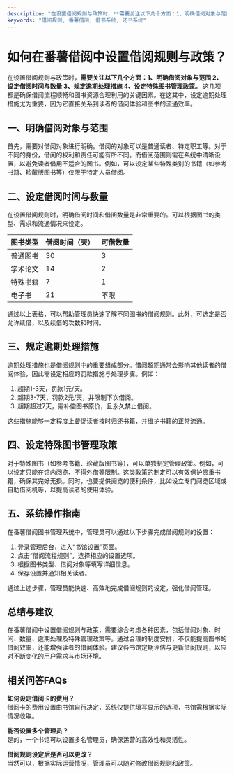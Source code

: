 ```yaml
---
description: "在设置借阅规则与政策时，**需要关注以下几个方面：1、明确借阅对象与范围 2、设定借阅时间与数量 3、规定逾期处理措施 4、设定特殊图书管理政策。** 这几项都是确保借阅流程顺畅和图书资源合理利用的关键因素。在这其中，设定逾期处理措施尤为重要，因为它直接关系到读者的借阅体验和图书的流通效率。"
keywords: "借阅规则, 番薯借阅, 借书系统, 还书系统"
---
```

# 如何在番薯借阅中设置借阅规则与政策？

在设置借阅规则与政策时，**需要关注以下几个方面：1、明确借阅对象与范围 2、设定借阅时间与数量 3、规定逾期处理措施 4、设定特殊图书管理政策。** 这几项都是确保借阅流程顺畅和图书资源合理利用的关键因素。在这其中，设定逾期处理措施尤为重要，因为它直接关系到读者的借阅体验和图书的流通效率。

## **一、明确借阅对象与范围**

首先，需要对借阅对象进行明确。借阅的对象可以是普通读者、特定职工等。对于不同的身份，借阅的权利和责任可能有所不同。而借阅范围则需在系统中清晰设置，以避免读者借用不适合的图书。例如，可以设定某些特殊类别的书籍（如参考书籍、珍藏版图书等）仅限于特定人员借阅。

## **二、设定借阅时间与数量**

在设置借阅规则时，明确借阅时间和借阅数量是非常重要的。可以根据图书的类型、需求和流通情况来设定。

| 图书类型         | 借阅时间（天） | 可借数量 |
|------------------|----------------|----------|
| 普通图书        | 30             | 3        |
| 学术论文        | 14             | 2        |
| 特殊书籍        | 7              | 1        |
| 电子书          | 21             | 不限     |

通过以上表格，可以帮助管理员快速了解不同图书的借阅规则。此外，可选定是否允许续借，以及续借的次数和时间。

## **三、规定逾期处理措施**

逾期处理措施也是借阅规则中的重要组成部分。借阅超期通常会影响其他读者的借阅体验，因此需设定相应的罚款措施与处理步骤。例如：

1. 超期1-3天，罚款1元/天。
2. 超期3-7天，罚款2元/天，并限制下次借阅。
3. 超期超过7天，需补偿图书原价，且永久禁止借阅。

这些措施能够一定程度上督促读者按时归还书籍，并维护书籍的正常流通。

## **四、设定特殊图书管理政策**

对于特殊图书（如参考书籍、珍藏版图书等），可以单独制定管理政策。例如，可以设定只能在馆内阅览、不得外借等限制。这类政策的制定可以有效保护贵重书籍，确保其完好无损。同时，也要提供阅览的便利条件，比如设立专门阅览区域或自助借阅机等，以提高读者的使用体验。

## **五、系统操作指南**

在番薯借阅图书管理系统中，管理员可以通过以下步骤完成借阅规则的设置：

1. 登录管理后台，进入“书馆设置”页面。
2. 点击“借阅流程规则”，选择相应的设置选项。
3. 根据图书类型、借阅对象等填写详细信息。
4. 保存设置并通知相关读者。

通过上述步骤，管理员能快速、高效地完成借阅规则的设定，强化借阅管理。

## **总结与建议**

在番薯借阅中设置借阅规则与政策，需要综合考虑各种因素，包括借阅对象、时间、数量、逾期处理及特殊管理政策等。通过合理的制度安排，不仅能提高图书的借阅效率，还能增强读者的借阅体验。建议各书馆定期评估与更新借阅规则，以应对不断变化的用户需求与市场环境。

## 相关问答FAQs

**如何设定借阅卡的费用？**  
借阅卡的费用设置由书馆自行决定，系统仅提供填写显示的选项，书馆需根据实际情况收取。

**能否设置多个管理员？**  
是的，一个书馆可以设置多名管理员，确保运营的高效性和灵活性。

**借阅规则设定后是否可以更改？**  
当然可以，根据实际运营情况，管理员可以随时修改借阅规则和政策。

